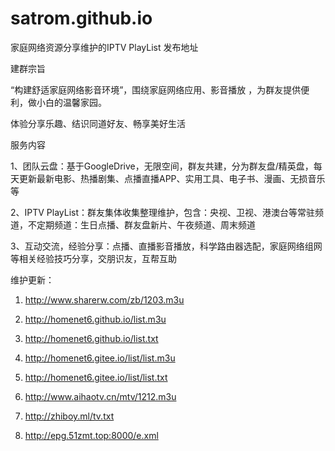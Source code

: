 # satrom.github.io

家庭网络资源分享维护的IPTV PlayList 发布地址

建群宗旨

“构建舒适家庭网络影音环境”，围绕家庭网络应用、影音播放 ，为群友提供便利，做小白的温馨家园。

体验分享乐趣、结识同道好友、畅享美好生活

服务内容

1、团队云盘：基于GoogleDrive，无限空间，群友共建，分为群友盘/精英盘，每天更新最新电影、热播剧集、点播直播APP、实用工具、电子书、漫画、无损音乐等

2、IPTV PlayList：群友集体收集整理维护，包含：央视、卫视、港澳台等常驻频道，不定期频道：生日点播、群友盘新片、午夜频道、周末频道

3、互动交流，经验分享：点播、直播影音播放，科学路由器选配，家庭网络组网等相关经验技巧分享，交朋识友，互帮互助

维护更新：

1. http://www.sharerw.com/zb/1203.m3u

2. http://homenet6.github.io/list.m3u

3. http://homenet6.github.io/list.txt

4. http://homenet6.gitee.io/list/list.m3u

5. http://homenet6.gitee.io/list/list.txt

6. http://www.aihaotv.cn/mtv/1212.m3u

7. http://zhiboy.ml/tv.txt

8. http://epg.51zmt.top:8000/e.xml
